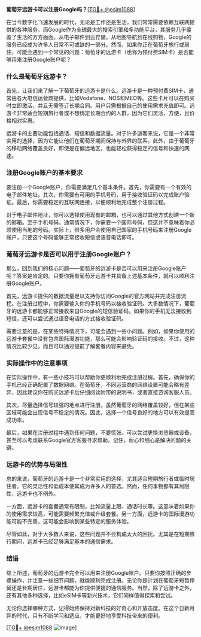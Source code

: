 **葡萄牙远游卡可以注册Google吗？**[[TG💪+ @esim1088](https://t.me/s/esim1088)]

在当今数字化飞速发展的时代，无论是工作还是生活，我们常常需要依赖互联网提供的各种服务。而Google作为全球最大的搜索引擎和多功能平台，其服务几乎覆盖了生活的方方面面。从电子邮件到云存储，从地图导航到在线购物，Google的服务已经成为许多人日常不可或缺的一部分。然而，如果你正在葡萄牙旅行或居住，可能会遇到一个常见的问题：葡萄牙的远游卡（也称为预付费SIM卡）是否能够用来注册Google账户呢？

### 什么是葡萄牙远游卡？

首先，让我们来了解一下葡萄牙的远游卡是什么。远游卡是一种预付费SIM卡，通常由各大电信运营商提供，比如Vodafone、NOS和MEO等。这些卡片可以在购买时立即激活，并且无需签订长期合同。用户只需根据自己的使用需求充值即可。远游卡非常适合短期旅行者或不想绑定长期合约的人群，因为它们灵活、方便，且价格相对实惠。

远游卡的主要功能包括通话、短信和数据流量。对于许多游客来说，它是一个非常实用的选择，因为它能让他们在葡萄牙期间保持与外界的联系。此外，由于葡萄牙的移动网络覆盖良好，即使是在偏远地区，也能轻松获得稳定的信号和快速的网速。

### 注册Google账户的基本要求

要注册一个Google账户，你需要满足几个基本条件。首先，你需要有一个有效的电子邮件地址。其次，你需要有可用的手机号码，用于接收验证码以完成账户验证。最后，你需要稳定的互联网连接，以便顺利地完成整个注册过程。

对于电子邮件地址，你可以选择使用现有的邮箱，也可以通过其他方式创建一个新的邮箱。至于手机号码，通常情况下，你需要一个国际号码，但这并不意味着你必须使用当地的号码。实际上，很多用户会使用自己国家的手机号码来注册Google账户，只要这个号码能够正常接收短信或语音电话即可。

### 葡萄牙远游卡是否可以用于注册Google账户？

那么，回到我们的核心问题——葡萄牙的远游卡是否可以用来注册Google账户呢？答案是肯定的。只要你拥有葡萄牙远游卡并具备上述基本条件，就可以顺利注册Google账户。

首先，远游卡提供的数据流量足以支持你访问Google的官方网站并完成注册流程。在注册过程中，你需要输入你的手机号码以接收验证码。大多数情况下，葡萄牙的远游卡都能够正常接收来自Google的短信验证码。如果你的手机无法接收到短信，还可以尝试通过语音电话的方式接收验证码。

需要注意的是，在某些特殊情况下，可能会遇到一些小问题。例如，如果你使用的远游卡套餐中没有包含国际漫游功能，那么可能会影响验证码的接收。不过，这种情况比较少见，而且可以通过提前了解套餐内容来避免。

### 实际操作中的注意事项

在实际操作中，有一些小技巧可以帮助你更顺利地完成注册过程。首先，确保你的手机已经正确配置了数据网络。在葡萄牙，不同运营商的网络设置可能会略有差异，因此建议你在购买远游卡后仔细阅读附带的说明书，或者直接咨询客服人员。

其次，尽量选择信号较强的地点进行注册。虽然葡萄牙的网络覆盖较好，但在某些区域可能会出现信号不稳定的情况。因此，选择一个信号良好的地方可以有效提高成功率。

最后，如果在注册过程中遇到任何问题，不要慌张。可以尝试更换浏览器或设备，甚至可以考虑联系Google官方客服寻求帮助。记住，耐心和细心是解决问题的关键。

### 远游卡的优势与局限性

总的来说，葡萄牙的远游卡是一个非常实用的选择，尤其适合短期旅行者或临时居住者。它的灵活性和低成本使其成为许多人的首选。然而，任何事物都有其局限性，远游卡也不例外。

一方面，远游卡的套餐通常有限制，比如流量上限、通话时长等。这意味着如果你的使用需求较高，可能需要频繁充值或升级套餐。另一方面，远游卡的国际漫游功能可能不完善，这可能会影响到某些特定的服务体验。

尽管如此，对于大多数人来说，这些问题并不会构成太大的困扰。尤其是在短期旅行期间，远游卡已经足够满足基本的通信需求。

### 结语

综上所述，葡萄牙的远游卡完全可以用来注册Google账户。只要你按照正确的步骤操作，并注意一些细节问题，就能顺利完成注册。无论你是计划在葡萄牙短暂停留还是长期居住，远游卡都能为你提供便捷的通信服务。当然，除了远游卡之外，还有其他多种选择，比如eSIM卡等新兴技术，它们同样值得探索和尝试。

无论你选择哪种方式，记得始终保持对新科技的好奇心和开放态度。在这个日新月异的时代，只有不断学习和适应，才能更好地享受科技带来的便利。

[[TG💪+ @esim1088](https://t.me/s/esim1088) ![Image](https://i.postimg.cc/4NQfJmqS/Snipaste-2025-05-13-00-14-12.png)]